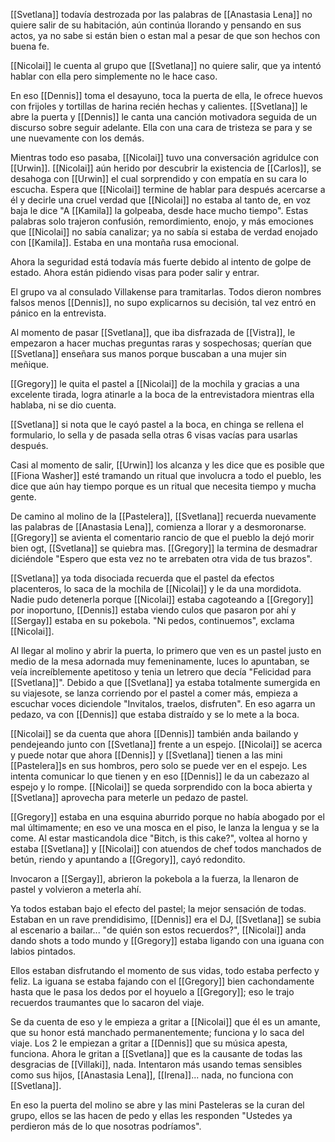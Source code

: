 [[Svetlana]] todavía destrozada por las palabras de [[Anastasia Lena]] no quiere salir de su habitación, aún continúa llorando y pensando en sus actos, ya no sabe si están bien o estan mal a pesar de que son hechos con buena fe.

[[Nicolai]] le cuenta al grupo que [[Svetlana]] no quiere salir, que ya intentó hablar con ella pero simplemente no le hace caso.

En eso [[Dennis]] toma el desayuno, toca la puerta de ella, le ofrece huevos con frijoles y tortillas de harina recién hechas y calientes. [[Svetlana]] le abre la puerta y [[Dennis]] le canta una canción motivadora seguida de un discurso sobre seguir adelante. Ella con una cara de tristeza se para y se une nuevamente con los demás.

Mientras todo eso pasaba, [[Nicolai]] tuvo una conversación agridulce con [[Urwin]].
[[Nicolai]] aún herido por descubrir la existencia de [[Carlos]], se desahoga con [[Urwin]] el cual sorprendido y con empatía en su cara lo escucha. Espera que [[Nicolai]] termine de hablar para después acercarse a él y decirle una cruel verdad que [[Nicolai]] no estaba al tanto de, en voz baja le dice "A [[Kamila]] la golpeaba, desde hace mucho tiempo". Estas palabras solo trajeron confusión, remordimiento, enojo, y más emociones que [[Nicolai]] no sabía canalizar; ya no sabía si estaba de verdad enojado con [[Kamila]]. Estaba en una montaña rusa emocional.

Ahora la seguridad está todavía más fuerte debido al intento de golpe de estado. Ahora están pidiendo visas para poder salir y entrar.

El grupo va al consulado Villakense para tramitarlas. Todos dieron nombres falsos menos [[Dennis]], no supo explicarnos su decisión, tal vez entró en pánico en la entrevista.

Al momento de pasar [[Svetlana]], que iba disfrazada de [[Vistra]], le empezaron a hacer muchas preguntas raras y sospechosas; querían que [[Svetlana]] enseñara sus manos porque buscaban a una mujer sin meñique.

[[Gregory]] le quita el pastel a [[Nicolai]] de la mochila y gracias a una excelente tirada, logra atinarle a la boca de la entrevistadora mientras ella hablaba, ni se dio cuenta.

[[Svetlana]] si nota que le cayó pastel a la boca, en chinga se rellena el formulario, lo sella y de pasada sella otras 6 visas vacías para usarlas después.

Casi al momento de salir, [[Urwin]] los alcanza y les dice que es posible que [[Fiona Washer]] esté tramando un ritual que involucra a todo el pueblo, les dice que aún hay tiempo porque es un ritual que necesita tiempo y mucha gente.

De camino al molino de la [[Pastelera]], [[Svetlana]] recuerda nuevamente las palabras de [[Anastasia Lena]], comienza a llorar y a desmoronarse. [[Gregory]] se avienta el comentario rancio de que el pueblo la dejó morir bien ogt, [[Svetlana]] se quiebra mas. [[Gregory]] la termina de desmadrar diciéndole "Espero que esta vez no te arrebaten otra vida de tus brazos".

[[Svetlana]] ya toda disociada recuerda que el pastel da efectos placenteros, lo saca de la mochila de [[Nicolai]] y le da una mordidota. Nadie pudo detenerla porque [[Nicolai]] estaba cagoteando a [[Gregory]] por inoportuno, [[Dennis]] estaba viendo culos que pasaron por ahí y [[Sergay]] estaba en su pokebola. "Ni pedos, continuemos", exclama [[Nicolai]].

Al llegar al molino y abrir la puerta, lo primero que ven es un pastel justo en medio de la mesa adornada muy femeninamente, luces lo apuntaban, se veía increíblemente apetitoso y tenia un letrero que decía "Felicidad para [[Svetlana]]".
Debido a que [[Svetlana]] ya estaba totalmente sumergida en su viajesote, se lanza corriendo por el pastel a comer más, empieza a escuchar voces diciendole "Invitalos, traelos, disfruten". En eso agarra un pedazo, va con [[Dennis]] que estaba distraído y se lo mete a la boca.

[[Nicolai]] se da cuenta que ahora [[Dennis]] también anda bailando y pendejeando junto con [[Svetlana]] frente a un espejo. [[Nicolai]] se acerca y puede notar que ahora [[Dennis]] y [[Svetlana]] tienen a las mini [[Pastelera]]s en sus hombros, pero solo se puede ver en el espejo. Les intenta comunicar lo que tienen y en eso [[Dennis]] le da un cabezazo al espejo y lo rompe. [[Nicolai]] se queda sorprendido con la boca abierta y [[Svetlana]] aprovecha para meterle un pedazo de pastel.

[[Gregory]] estaba en una esquina aburrido porque no había abogado por el mal últimamente; en eso ve una mosca en el piso, le lanza la lengua y se la come. Al estar masticandola dice "Bitch, is this cake?", voltea al horno y estaba [[Svetlana]] y [[Nicolai]] con atuendos de chef todos manchados de betún, riendo y apuntando a [[Gregory]], cayó redondito.

Invocaron a [[Sergay]], abrieron la pokebola a la fuerza, la llenaron de pastel y volvieron a meterla ahí.

Ya todos estaban bajo el efecto del pastel; la mejor sensación de todas. Estaban en un rave prendidisimo, [[Dennis]] era el DJ, [[Svetlana]] se subia al escenario a bailar... "de quién son estos recuerdos?", [[Nicolai]] anda dando shots a todo mundo y [[Gregory]] estaba ligando con una iguana con labios pintados.

Ellos estaban disfrutando el momento de sus vidas, todo estaba perfecto y feliz. La iguana se estaba fajando con el [[Gregory]] bien cachondamente hasta que le pasa los dedos por el hoyuelo a [[Gregory]]; eso le trajo recuerdos traumantes que lo sacaron del viaje.

Se da cuenta de eso y le empieza a gritar a [[Nicolai]] que él es un amante, que su honor está manchado permanentemente; funciona y lo saca del viaje. Los 2 le empiezan a gritar a [[Dennis]] que su música apesta, funciona. Ahora le gritan a [[Svetlana]] que es la causante de todas las desgracias de [[Villaki]], nada. Intentaron más usando temas sensibles como sus hijos, [[Anastasia Lena]], [[Irena]]... nada, no funciona con [[Svetlana]].

En eso la puerta del molino se abre y las mini Pasteleras se la curan del grupo, ellos se las hacen de pedo y ellas les responden "Ustedes ya perdieron más de lo que nosotras podríamos".